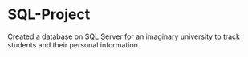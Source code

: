 # SQL-Project
Created a database on SQL Server for an imaginary university to track students and their personal information.

